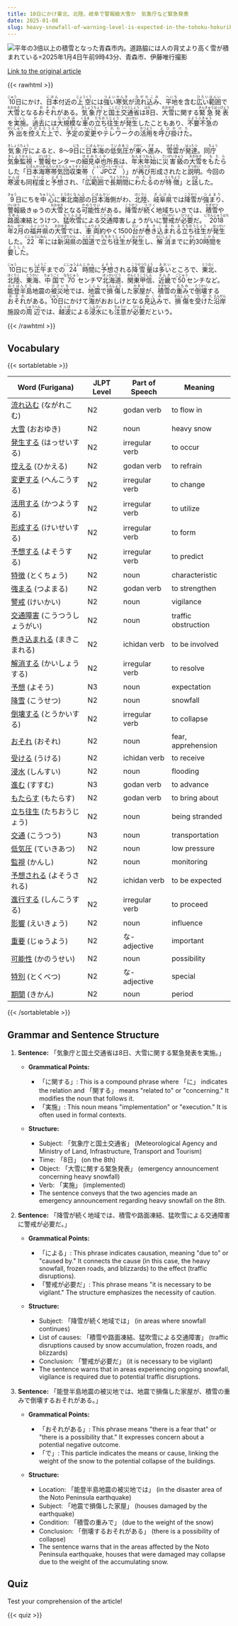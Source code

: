 ```yaml
---
title: 10日にかけ東北、北陸、岐阜で警報級大雪か　気象庁など緊急発表
date: 2025-01-08
slug: heavy-snowfall-of-warning-level-is-expected-in-the-tohoku-hokuriku-and-gifu-regions-by-the-10th-according-to-an-emergency-announcement-from-the-japan-meteorological-agency-and-others
---
```


![平年の3倍以上の積雪となった青森市内。道路脇には人の背丈より高く雪が積まれている=2025年1月4日午前9時43分、青森市、伊藤唯行撮影](https://www.asahicom.jp/imgopt/img/afc8f51453/comm_L/AS20250108001882.jpg "平年の3倍以上の積雪となった青森市内。道路脇には人の背丈より高く雪が積まれている=2025年1月4日午前9時43分、青森市、伊藤唯行撮影")

[Link to the original article](https://asahi.com/articles/AST181W6GT18UTIL008M.html?iref=comtop_7_07)

{{< rawhtml >}}
<p><ruby>10<rt>じゅう</rt></ruby>日にかけ、<ruby>日本<rt>にほん</rt></ruby>付近の<ruby>上空<rt>じょうくう</rt></ruby>には<ruby>強い<rt>つよい</rt></ruby><ruby>寒気<rt>かんき</rt></ruby>が<ruby>流れ込み<rt>ながれこみ</rt></ruby>、<ruby>平地<rt>へいち</rt></ruby>を含む<ruby>広い<rt>ひろい</rt></ruby><ruby>範囲<rt>はんい</rt></ruby>で<ruby>大雪<rt>おおゆき</rt></ruby>となる<ruby>おそれ<rt>おそれ</rt></ruby>がある。<ruby>気象庁<rt>きしょうちょう</rt></ruby>と<ruby>国土交通省<rt>こくどこうつうしょう</rt></ruby>は<ruby>8<rt>はち</rt></ruby>日、<ruby>大雪<rt>おおゆき</rt></ruby>に関する<ruby>緊急<rt>きんきゅう</rt></ruby><ruby>発表<rt>はっぴょう</rt></ruby>を<ruby>実施<rt>じっし</rt></ruby>。<ruby>過去<rt>かこ</rt></ruby>には<ruby>大規模<rt>だいきぼ</rt></ruby>な<ruby>車<rt>くるま</rt></ruby>の<ruby>立ち往生<rt>たちおうじょう</rt></ruby>が<ruby>発生<rt>はっせい</rt></ruby>したこともあり、<ruby>不要不急<rt>ふようふきゅう</rt></ruby>の<ruby>外出<rt>がいしゅつ</rt></ruby>を<ruby>控えた<rt>ひかえた</rt></ruby><ruby>上で<rt>うえで</rt></ruby>、<ruby>予定<rt>よてい</rt></ruby>の<ruby>変更<rt>へんこう</rt></ruby>や<ruby>テレワーク<rt>てれわーく</rt></ruby>の<ruby>活用<rt>かつよう</rt></ruby>を<ruby>呼び掛けた<rt>よびかけた</rt></ruby>。</p>

<p><ruby>気象庁<rt>きしょうちょう</rt></ruby>によると、8～9<ruby>日<rt>にち</rt></ruby>に<ruby>日本海<rt>にほんかい</rt></ruby>の<ruby>低気圧<rt>ていきあつ</rt></ruby>が<ruby>東<rt>ひがし</rt></ruby>へ<ruby>進<rt>すす</rt></ruby>み、<ruby>雪雲<rt>ゆきぐも</rt></ruby>が<ruby>発達<rt>はったつ</rt></ruby>。同<ruby>庁<rt>ちょう</rt></ruby><ruby>気象監視<rt>きしょうかんし</rt></ruby>・<ruby>警報<rt>けいほう</rt></ruby>センターの<ruby>細見<rt>ほそみ</rt></ruby><ruby>卓也<rt>たくや</rt></ruby>所長は、<ruby>年末年始<rt>ねんまつねんし</rt></ruby>に<ruby>災害級<rt>さいがいきゅう</rt></ruby>の<ruby>大雪<rt>おおゆき</rt></ruby>を<ruby>もたら<rt>もたら</rt></ruby>した「<ruby>日本海寒帯気団収束帯<rt>にほんかいかんたいきだんしゅうそくたい</rt></ruby>（<ruby>JPCZ<rt>じぇいぴーしーぜっと</rt></ruby>）」が<ruby>再び<rt>ふたたび</rt></ruby>形成されたと<ruby>説明<rt>せつめい</rt></ruby>。今回の<ruby>寒波<rt>かんぱ</rt></ruby>も同<ruby>程度<rt>ていど</rt></ruby>と<ruby>予想<rt>よそう</rt></ruby>され、「<ruby>広範囲<rt>こうはんい</rt></ruby>で<ruby>長期間<rt>ちょうきかん</rt></ruby>に<ruby>わたる<rt>わたる</rt></ruby>のが<ruby>特徴<rt>とくちょう</rt></ruby>」と<ruby>話<rt>はな</rt></ruby>した。</p>

<p><ruby>9<rt>きゅう</rt></ruby>日<ruby>にち</rt>を<ruby>中心<rt>ちゅうしん</rt></ruby>に<ruby>東北<rt>とうほく</rt></ruby><ruby>南部<rt>なんぶ</rt></ruby>の<ruby>日本海<rt>にほんかい</rt></ruby>側<ruby>がわ</rt></ruby>、<ruby>北陸<rt>ほくりく</rt></ruby>、<ruby>岐阜県<rt>ぎふけん</rt></ruby>では<ruby>降雪<rt>こうせつ</rt></ruby>が<ruby>強まり<rt>つよまり</rt></ruby>、<ruby>警報<rt>けいほう</rt></ruby>級<ruby>きゅう</rt></ruby>の<ruby>大雪<rt>おおゆき</rt></ruby>となる<ruby>可能性<rt>かのうせい</rt></ruby>がある。<ruby>降雪<rt>こうせつ</rt></ruby>が<ruby>続く<rt>つづく</rt></ruby>地域<ruby>ちいき</rt></ruby>では、<ruby>積雪<rt>せきせつ</rt></ruby>や<ruby>路面<rt>ろめん</rt></ruby>凍結<ruby>とうけつ</rt></ruby>、<ruby>猛吹雪<rt>もうふぶき</rt></ruby>による<ruby>交通<rt>こうつう</rt></ruby>障害<ruby>しょうがい</rt></ruby>に<ruby>警戒<rt>けいかい</rt></ruby>が<ruby>必要<rt>ひつよう</rt></ruby>だ。<ruby>2018年<rt>にせんじゅうはちねん</rt></ruby>2<ruby>月<rt>がつ</rt></ruby>の<ruby>福井県<rt>ふくいけん</rt></ruby>の<ruby>大雪<rt>おおゆき</rt></ruby>では、<ruby>車両<rt>しゃりょう</rt></ruby>約<ruby>やく</rt></ruby>1500<ruby>台<rt>だい</rt></ruby>が<ruby>巻き込まれる<rt>まきこまれる</rt></ruby><ruby>立ち往生<rt>たちおうじょう</rt></ruby>が<ruby>発生<rt>はっせい</rt></ruby>した。<ruby>22年<rt>にじゅうにねん</rt></ruby>には<ruby>新潟県<rt>にいがたけん</rt></ruby>の<ruby>国道<rt>こくどう</rt></ruby>で<ruby>立ち往生<rt>たちおうじょう</rt></ruby>が<ruby>発生<rt>はっせい</rt></ruby>し、<ruby>解消<rt>かいしょう</rt></ruby>までに<ruby>約<rt>やく</rt></ruby>30<ruby>時間<rt>じかん</rt></ruby>を<ruby>要した<rt>ようした</rt></ruby>。</p>

<p><ruby>10<rt>じゅう</rt></ruby>日<ruby>にち</rt></ruby><ruby>正午<rt>しょうご</rt></ruby>までの<ruby>24<rt>にじゅうよん</rt></ruby><ruby>時間<rt>じかん</rt></ruby>に<ruby>予想<rt>よそう</rt></ruby>される<ruby>降雪量<rt>こうせつりょう</rt></ruby>は<ruby>多い<rt>おおい</rt></ruby>ところで、<ruby>東北<rt>とうほく</rt></ruby>、<ruby>北陸<rt>ほくりく</rt></ruby>、<ruby>東海<rt>とうかい</rt></ruby>、<ruby>中国<rt>ちゅうごく</rt></ruby>で<ruby>70<rt>ななじゅう</rt></ruby>センチ▽<ruby>北海道<rt>ほっかいどう</rt></ruby>、<ruby>関東甲信<rt>かんとうこうしん</rt></ruby>、<ruby>近畿<rt>きんき</rt></ruby>で<ruby>50<rt>ごじゅう</rt></ruby>センチなど。<ruby>能登半島<rt>のとはんとう</rt></ruby>地震の<ruby>被災地<rt>ひさいち</rt></ruby>では、<ruby>地震<rt>じしん</rt></ruby>で<ruby>損傷<rt>そんしょう</rt></ruby>した<ruby>家屋<rt>かおく</rt></ruby>が、<ruby>積雪<rt>せきせつ</rt></ruby>の<ruby>重み<rt>おもみ</rt></ruby>で<ruby>倒壊<rt>とうかい</rt></ruby>する<ruby>おそれ<rt>おそれ</rt></ruby>がある。<ruby>10<rt>じゅう</rt></ruby>日にかけて<ruby>海<rt>うみ</rt></ruby>がおおしけとなる<ruby>見込み<rt>みこみ</rt></ruby>で、<ruby>損傷<rt>そんしょう</rt></ruby>を<ruby>受けた<rt>うけた</rt></ruby><ruby>沿岸<rt>えんがん</rt></ruby>施設の<ruby>周辺<rt>しゅうへん</rt></ruby>では、<ruby>越波<rt>えっぱ<rt></ruby>による<ruby>浸水<rt>しんすい</rt></ruby>にも<ruby>注意<rt>ちゅうい</rt></ruby>が<ruby>必要<rt>ひつよう</rt></ruby>だという。</p>
{{< /rawhtml >}}

## Vocabulary


{{< sortabletable >}}

| Word (Furigana)          | JLPT Level | Part of Speech         | Meaning                          |
|--------------------------|------------|------------------------|----------------------------------|
|[流れ込む](https://jisho.org/search/%E6%B5%81%E3%82%8C%E8%BE%BC%E3%82%80) (ながれこむ)| N2         | godan verb             | to flow in                       |
|[大雪](https://jisho.org/search/%E5%A4%A7%E9%9B%AA) (おおゆき)| N2         | noun                   | heavy snow                       |
|[発生する](https://jisho.org/search/%E7%99%BA%E7%94%9F%E3%81%99%E3%82%8B) (はっせいする)| N2         | irregular verb         | to occur                         |
|[控える](https://jisho.org/search/%E6%8E%A7%E3%81%88%E3%82%8B) (ひかえる)| N2         | godan verb             | to refrain                       |
|[変更する](https://jisho.org/search/%E5%A4%89%E6%9B%B4%E3%81%99%E3%82%8B) (へんこうする)| N2         | irregular verb         | to change                        |
|[活用する](https://jisho.org/search/%E6%B4%BB%E7%94%A8%E3%81%99%E3%82%8B) (かつようする)| N2         | irregular verb         | to utilize                       |
|[形成する](https://jisho.org/search/%E5%BD%A2%E6%88%90%E3%81%99%E3%82%8B) (けいせいする)| N2         | irregular verb         | to form                          |
|[予想する](https://jisho.org/search/%E4%BA%88%E6%83%B3%E3%81%99%E3%82%8B) (よそうする)| N2         | irregular verb         | to predict                       |
|[特徴](https://jisho.org/search/%E7%89%B9%E5%BE%B4) (とくちょう)| N2         | noun                   | characteristic                   |
|[強まる](https://jisho.org/search/%E5%BC%B7%E3%81%BE%E3%82%8B) (つよまる)| N2         | godan verb             | to strengthen                    |
|[警戒](https://jisho.org/search/%E8%AD%A6%E6%88%92) (けいかい)| N2         | noun                   | vigilance                        |
|[交通障害](https://jisho.org/search/%E4%BA%A4%E9%80%9A%E9%9A%9C%E5%AE%B3) (こうつうしょうがい)| N2  | noun                   | traffic obstruction              |
|[巻き込まれる](https://jisho.org/search/%E5%B7%BB%E3%81%8D%E8%BE%BC%E3%81%BE%E3%82%8C%E3%82%8B) (まきこまれる)| N2     | ichidan verb           | to be involved                   |
|[解消する](https://jisho.org/search/%E8%A7%A3%E6%B6%88%E3%81%99%E3%82%8B) (かいしょうする)| N2       | irregular verb         | to resolve                       |
|[予想](https://jisho.org/search/%E4%BA%88%E6%83%B3) (よそう)| N3         | noun                   | expectation                      |
|[降雪](https://jisho.org/search/%E9%99%8D%E9%9B%AA) (こうせつ)| N2         | noun                   | snowfall                         |
|[倒壊する](https://jisho.org/search/%E5%80%92%E5%A3%8A%E3%81%99%E3%82%8B) (とうかいする)| N2         | irregular verb         | to collapse                      |
|[おそれ](https://jisho.org/search/%E3%81%8A%E3%81%9D%E3%82%8C) (おそれ)| N2         | noun                   | fear, apprehension               |
|[受ける](https://jisho.org/search/%E5%8F%97%E3%81%91%E3%82%8B) (うける)| N2         | ichidan verb           | to receive                       |
|[浸水](https://jisho.org/search/%E6%B5%B8%E6%B0%B4) (しんすい)| N2         | noun                   | flooding                         |
|[進む](https://jisho.org/search/%E9%80%B2%E3%82%80) (すすむ)| N3         | godan verb             | to advance                       |
|[もたらす](https://jisho.org/search/%E3%82%82%E3%81%9F%E3%82%89%E3%81%99) (もたらす)| N2         | godan verb             | to bring about                   |
|[立ち往生](https://jisho.org/search/%E7%AB%8B%E3%81%A1%E5%BE%80%E7%94%9F) (たちおうじょう)| N2       | noun                   | being stranded                   |
|[交通](https://jisho.org/search/%E4%BA%A4%E9%80%9A) (こうつう)| N3         | noun                   | transportation                   |
|[低気圧](https://jisho.org/search/%E4%BD%8E%E6%B0%97%E5%9C%A7) (ていきあつ)| N2         | noun                   | low pressure                     |
|[監視](https://jisho.org/search/%E7%9B%A3%E8%A6%96) (かんし)| N2         | noun                   | monitoring                       |
|[予想される](https://jisho.org/search/%E4%BA%88%E6%83%B3%E3%81%95%E3%82%8C%E3%82%8B) (よそうされる)| N2       | ichidan verb           | to be expected                   |
|[進行する](https://jisho.org/search/%E9%80%B2%E8%A1%8C%E3%81%99%E3%82%8B) (しんこうする)| N2         | irregular verb         | to proceed                       |
|[影響](https://jisho.org/search/%E5%BD%B1%E9%9F%BF) (えいきょう)| N2         | noun                   | influence                        |
|[重要](https://jisho.org/search/%E9%87%8D%E8%A6%81) (じゅうよう)| N2         | な-adjective           | important                        |
|[可能性](https://jisho.org/search/%E5%8F%AF%E8%83%BD%E6%80%A7) (かのうせい)| N2         | noun                   | possibility                      |
|[特別](https://jisho.org/search/%E7%89%B9%E5%88%A5) (とくべつ)| N2         | な-adjective           | special                          |
|[期間](https://jisho.org/search/%E6%9C%9F%E9%96%93) (きかん)| N2         | noun                   | period                           |

{{< /sortabletable >}}


## Grammar and Sentence Structure

1. **Sentence:** 「気象庁と国土交通省は8日、大雪に関する緊急発表を実施。」

   - **Grammatical Points:**
     - 「に関する」: This is a compound phrase where 「に」 indicates the relation and 「関する」 means "related to" or "concerning." It modifies the noun that follows it.
     - 「実施」: This noun means "implementation" or "execution." It is often used in formal contexts.

   - **Structure:**
     - Subject: 「気象庁と国土交通省」 (Meteorological Agency and Ministry of Land, Infrastructure, Transport and Tourism)
     - Time: 「8日」 (on the 8th)
     - Object: 「大雪に関する緊急発表」 (emergency announcement concerning heavy snowfall)
     - Verb: 「実施」 (implemented)
     - The sentence conveys that the two agencies made an emergency announcement regarding heavy snowfall on the 8th.

2. **Sentence:** 「降雪が続く地域では、積雪や路面凍結、猛吹雪による交通障害に警戒が必要だ。」

   - **Grammatical Points:**
     - 「による」: This phrase indicates causation, meaning "due to" or "caused by." It connects the cause (in this case, the heavy snowfall, frozen roads, and blizzards) to the effect (traffic disruptions).
     - 「警戒が必要だ」: This phrase means "it is necessary to be vigilant." The structure emphasizes the necessity of caution.

   - **Structure:**
     - Subject: 「降雪が続く地域では」 (in areas where snowfall continues)
     - List of causes: 「積雪や路面凍結、猛吹雪による交通障害」 (traffic disruptions caused by snow accumulation, frozen roads, and blizzards)
     - Conclusion: 「警戒が必要だ」 (it is necessary to be vigilant)
     - The sentence warns that in areas experiencing ongoing snowfall, vigilance is required due to potential traffic disruptions.

3. **Sentence:** 「能登半島地震の被災地では、地震で損傷した家屋が、積雪の重みで倒壊するおそれがある。」

   - **Grammatical Points:**
     - 「おそれがある」: This phrase means "there is a fear that" or "there is a possibility that." It expresses concern about a potential negative outcome.
     - 「で」: This particle indicates the means or cause, linking the weight of the snow to the potential collapse of the buildings.

   - **Structure:**
     - Location: 「能登半島地震の被災地では」 (in the disaster area of the Noto Peninsula earthquake)
     - Subject: 「地震で損傷した家屋」 (houses damaged by the earthquake)
     - Condition: 「積雪の重みで」 (due to the weight of the snow)
     - Conclusion: 「倒壊するおそれがある」 (there is a possibility of collapse)
     - The sentence warns that in the areas affected by the Noto Peninsula earthquake, houses that were damaged may collapse due to the weight of the accumulating snow.

## Quiz

Test your comprehension of the article!

{{< quiz >}}
